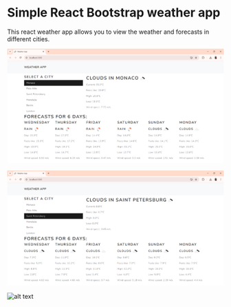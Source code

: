# Simple React Bootstrap weather app

This react weather app allows you to view the weather and forecasts in different cities.

![alt text](image-1.png)

![alt text](image.png)

![alt text](weather.gif)